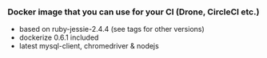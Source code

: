 ### Docker image that you can use for your CI (Drone, CircleCI etc.)

- based on ruby-jessie-2.4.4 (see tags for other versions)
- dockerize 0.6.1 included
- latest mysql-client, chromedriver & nodejs

